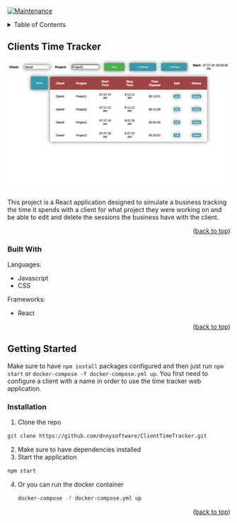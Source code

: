 <a name="readme-top"></a>

[![Maintenance](https://img.shields.io/badge/Maintained%3F-yes-green.svg)](https://GitHub.com/Naereen/StrapDown.js/graphs/commit-activity)


<!-- TABLE OF CONTENTS -->
<details>
  <summary>Table of Contents</summary>
  <ol>
    <li>
      <a href="#about-the-project">About The Project</a>
      <ul>
        <li><a href="#built-with">Built With</a></li>
      </ul>
    </li>
    <li>
      <a href="#getting-started">Getting Started</a>
      <ul>
        <li><a href="#prerequisites">Prerequisites</a></li>
      </ul>
    </li>
    <li><<a href="#installation">Installation</a></li>
  </ol>
</details>



<!-- ABOUT THE PROJECT -->
## Clients Time Tracker

![Client Time Tracker Demo](img/tracker.png)

This project is a React application designed to simulate a business tracking the time it spends with a client for what project they were working on and be able to edit and delete the sessions the business have with the client.


<p align="right">(<a href="#readme-top">back to top</a>)</p>


### Built With

Languages:
* Javascript
* CSS

Frameworks:
* React


<p align="right">(<a href="#readme-top">back to top</a>)</p>


<!-- GETTING STARTED -->
## Getting Started

Make sure to have `npm install` packages configured and then just run `npm start` or `docker-compose -f docker-compose.yml up`. You first need to configure a client with a name in order to use the time tracker web application.

### Installation

1. Clone the repo
  ```sh
  git clone https://github.com/dnnysoftware/ClientTimeTracker.git
  ```
2. Make sure to have dependencies installed
3. Start the application
  ```sh
  npm start
  ``` 
4. Or you can run the docker container
    ```sh
    docker-compose -f docker-compose.yml up
    ``` 

<p align="right">(<a href="#readme-top">back to top</a>)</p>